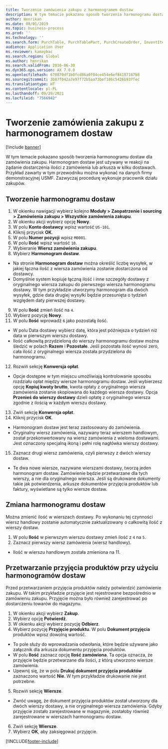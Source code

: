 ```yaml
---
title: Tworzenie zamówienia zakupu z harmonogramem dostaw
description: W tym temacie pokazano sposób tworzenia harmonogramu dostaw dla zamówienia zakupu.
author: Henrikan
ms.date: 08/01/2019
ms.topic: business-process
ms.prod: ''
ms.technology: ''
ms.search.form: PurchTable, PurchTablePart, PurchCreateOrder, InventItemIdLookupPurchase, PurchDeliverySchedule, PurchEditLines
audience: Application User
ms.reviewer: kamaybac
ms.search.region: Global
ms.author: henrikan
ms.search.validFrom: 2016-06-30
ms.dyn365.ops.version: AX 7.0.0
ms.openlocfilehash: 670870df1b0fcd86a0f04ce454e6ef84187187b8
ms.sourcegitcommit: 3b87f042a7e97f72b5aa73bef186c5426b937fec
ms.translationtype: HT
ms.contentlocale: pl-PL
ms.lasthandoff: 09/29/2021
ms.locfileid: "7566942"
---
```

# <a name="create-a-purchase-order-with-a-delivery-schedule"></a>Tworzenie zamówienia zakupu z harmonogramem dostaw

[!include [banner](../../includes/banner.md)]

W tym temacie pokazano sposób tworzenia harmonogramu dostaw dla zamówienia zakupu. Harmonogram dostaw jest używany w reakcji na żądanie dostarczenia ilości z zamówienia lub arkusza w kilku dostawach. Przykład zawarty w tym przewodniku można wykonać na danych firmy demonstracyjnej USMF. Zazwyczaj procedurę wykonuje pracownik działu zakupów.

## <a name="create-a-delivery-schedule"></a>Tworzenie harmonogramu dostaw
1. W okienku nawigacji wybierz kolejno **Moduły > Zaopatrzenie i sourcing > Zamówienia zakupu > Wszystkie zamówienia zakupu**.
2. W okienku akcji wybierz opcję **Nowy**.
3. W polu **Konto dostawcy** wpisz wartość `US-101`.
4. Kliknij przycisk **OK**.
5. W polu **Numer pozycji** wpisz `M0001`.
6. W polu **Ilość** wpisz wartość `10`.
7. Wybieranie **Wiersz zamówienia zakupu**.
8. Wybierz **Harmonogram dostaw**.
- Na stronie **Harmonogram dostaw** można określić liczbę wysyłek, w jakiej łączna ilość z wiersza zamówienia zostanie dostarczona od dostawcy.  
- Domyślnie system kopiuje łączną ilość i inne szczegóły dostawy z oryginalnego wiersza zakupu do pierwszego wiersza harmonogramu dostawy. W tym przykładzie utworzymy harmonogram dla dwóch wysyłek, gdzie data drugiej wysyłki będzie przesunięta o tydzień względem daty pierwszej dostawy.  
9. W polu **Ilość** zmień ilość na `4`.
10. Wybierz pozycję **Nowy**.
11. W polu **Ilość** wprowadź `6` jako pozostałą ilość.
- W polu Data dostawy wybierz datę, która jest późniejsza o tydzień niż data w pierwszym wierszu dostawy.  
- Ilość całkowitą przydzieloną do wierszy harmonogramu dostaw można śledzić w polach **Razem** i **Pozostałe**. Jeśli pozostała ilość wynosi zero, cała ilość z oryginalnego wiersza została przydzielona do harmonogramu.  
12. Rozwiń sekcję **Konwersja opłat**.
- Opcje dostępne w tym miejscu umożliwiają kontrolowanie sposobu rozdziału opłat między wiersze harmonogramu dostaw. Jeśli wybierzesz opcję **Kopiuj kwoty brutto**, kwota opłaty z oryginalnego wiersza zamówienia zostanie skopiowana do każdego wiersza dostawy. Opcja **Przenieś do wierszy dostawy** dzieli opłatę z oryginalnego wiersza zgodnie z ilością w każdym wierszu dostawy.  
13. Zwiń sekcję **Konwersja opłat**.
14. Kliknij przycisk **OK**.
- Harmonogram dostaw jest teraz zastosowany do zamówienia.  
- Oryginalny wiersz zamówienia, nazywany teraz wierszem handlowym, został przekonwertowany na wiersz zamówienia z wieloma dostawami. Jest oznaczony specjalną ikoną i pełni rolę nagłówka wierszy dostawy.  
15. Zaznacz drugi wiersz zamówienia, czyli pierwszy z dwóch wierszy dostaw.
- Te dwa nowe wiersze, nazywane wierszami dostawy, tworzą jeden harmonogram dostaw. Zamówienie będzie przetwarzane dla tych wierszy, a nie dla oryginalnego wiersza. Jeśli są drukowane dokumenty takie jak potwierdzenia, arkusze dokumentów przyjęcia produktów lub faktury, wyświetlane są tylko wiersze dostaw.  

## <a name="change-the-delivery-schedule"></a>Zmiana harmonogramu dostaw
Można zmienić ilość w wierszach dostawy. Po wykonaniu tej czynności wiersz handlowy zostanie automatycznie zaktualizowany o całkowitą ilość z wierszy dostaw.  
1. W polu **Ilość** w pierwszym wierszu dostawy zmień ilość z `4` na `5`.
2. Zaznacz pierwszy wiersz zamówienia (wiersz handlowy).  
- Ilość w wierszu handlowym została zmieniona na 11.  

## <a name="process-product-receipt-using-delivery-schedules"></a>Przetwarzanie przyjęcia produktów przy użyciu harmonogramów dostaw
Przed przetwarzaniem przyjęcia produktów należy potwierdzić zamówienie zakupu. W takim przykładzie przyjęcie jest rejestrowane bezpośrednio w zamówieniu zakupu. Przyjęcie można było również zarejestrować po dostarczeniu towarów do magazynu.  
1. W okienku akcji wybierz **Zakup**.
2. Wybierz opcję **Potwierdź**.
3. W okienku akcji wybierz pozycję **Odbierz**.
4. Wybierz pozycję **Przyjęcie produktu**. W polu **Dokument przyjęcia** produktów wpisz dowolną wartość.
- To pole służy do wprowadzania odwołania, które będzie używane jako załącznik dla arkusza dokumentu przyjęcia produktów.  
- W polu **Ilość** zaznacz opcję **Ilość zamówiona**. Ta opcja oznacza, że przyjęcie będzie przetwarzane dla ilości, z którą utworzono wiersze zamówienia.  
- Upewnij się, że w polu **Drukuj dokument przyjęcia produktów** zaznaczono wartość **Nie**. W tym przykładzie drukowanie nie jest potrzebne.  
5. Rozwiń sekcję **Wiersze**.
- Zwróć uwagę, że dokument przyjęcia produktów został utworzony dla dwóch wierszy dostawy, a nie oryginalnego wiersza zamówienia. Gdyby przyjęcie zostało zarejestrowane w magazynie, zostałoby również zarejestrowane w wierszach harmonogramu dostaw.  
6. Zwiń sekcję **Wiersze**.
7. Wybierz **OK**, aby zaksięgować przyjęcie.



[!INCLUDE[footer-include](../../../includes/footer-banner.md)]